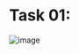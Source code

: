 # Task 01:
![image](https://github.com/user-attachments/assets/9c3329ea-d89a-4f38-aa3d-69f0e8702f5d)

